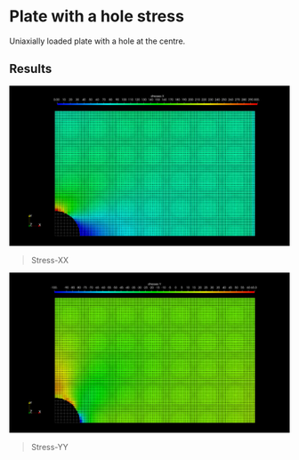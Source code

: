 # Plate with a hole stress

Uniaxially loaded plate with a hole at the centre.

## Results

![Stress XX](plate-hole-stress-xx.png)
> Stress-XX

![Stress YY](plate-hole-stress-yy.png)
> Stress-YY
